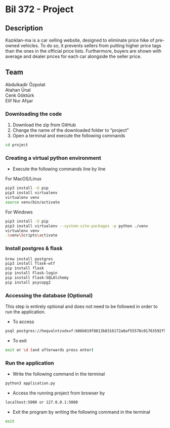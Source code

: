 # Bil 372 - Project

## Description
Kazıklan-ma is a car selling website, designed to eliminate price hike of pre-owned vehicles. To do so, it prevents sellers from putting higher price tags than the ones in the official price lists. Furthermore, buyers are shown with average and dealer prices for each car alongside the seller price.

## Team
Abdulkadir Özpolat <br>
Atahan Ünal <br>
Cenk Göktürk <br>
Elif Nur Afşar <br>

### Downloading the code

1. Download the zip from GitHub
2. Change the name of the downloaded folder to “project”
3. Open a terminal and execute the following commands

```bash
cd project
```

### Creating a virtual python environment

- Execute the following commands line by line

For MacOS/Linux

```bash
pip3 install -U pip
pip3 install virtualenv
virtualenv venv
source venv/bin/activate
```

For Windows

```bash
pip3 install -U pip
pip3 install virtualenv --system-site-packages -p python ./venv
virtualenv venv
.\venv\Scripts\activate
```

### Install postgres & flask

```bash
brew install postgres
pip3 install flask-wtf
pip install flask
pip install Flask-login
pip install Flask-SQLAlchemy
pip install psycopg2
```

### Accessing the database (Optional)

This step is entirely optional and does not need to be followed in order to run the application. 

- To access

```bash
psql postgres://heqvalntzxdxvf:b86b019f8813b8316172a0af55578c01763592f5bb4f242ab577fb5c7616f0dc@ec2-50-17-197-184.compute-1.amazonaws.com:5432/d6uhfb7evc3bsm
```

- To exit

```bash
exit or \d (and afterwards press enter)
```

### Run the application

- Write the following command in the terminal

```bash
python3 application.py
```

- Access the running project from browser by

```bash
localhost:5000 or 127.0.0.1:5000
```

- Exit the program by writing the following command in the terminal

```bash
exit
```
